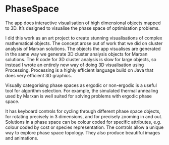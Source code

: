 # PhaseSpace

The app does interactive visualisation of high dimensional objects mapped to 3D. It’s designed to visualise the phase space of optimisation problems.

I did this work as an art project to create stunning visualisations of complex mathematical objects. The concept arose out of work that we did on cluster analysis of Marxan solutions. The objects the app visualises are generated in the same way we generate 3D cluster analysis objects for Marxan solutions. The R code for 3D cluster analysis is slow for large objects, so instead I wrote an entirely new way of doing 3D visualisation using Processing. Processing is a highly efficient language build on Java that does very efficient 3D graphics.

Visually categorising phase spaces as ergodic or non-ergodic is a useful tool for algorithm selection. For example, the simulated thermal annealing used by Marxan is well suited for solving problems with ergodic phase space.

It has keyboard controls for cycling through different phase space objects, for rotating precisely in 3 dimensions, and for precisely zooming in and out. Solutions in a phase space can be colour coded for specific attributes, e.g. colour coded by cost or species representation. The controls allow a unique way to explore phase space topology. They also produce beautiful images and animations.
